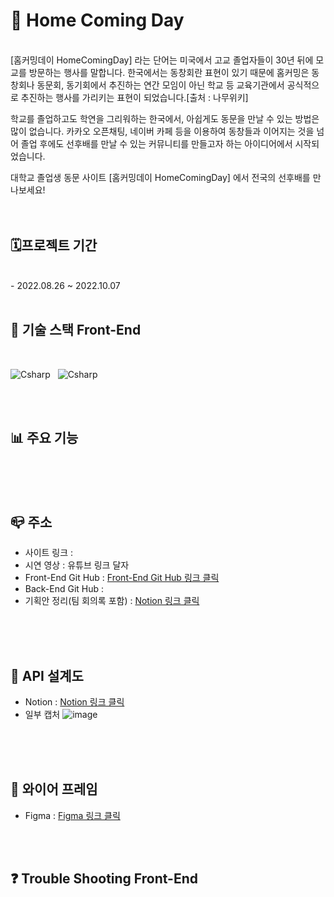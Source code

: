 # 🏫 Home Coming Day
<br/>
[홈커밍데이 HomeComingDay] 라는 단어는 미국에서 고교 졸업자들이 30년 뒤에 모교를 방문하는 행사를 말합니다. 한국에서는 동창회란 표현이 있기 때문에 홈커밍은 동창회나 동문회, 동기회에서 추진하는 연간 모임이 아닌 학교 등 교육기관에서 공식적으로 추진하는 행사를 가리키는 표현이 되었습니다.[출처 : 나무위키]

학교를 졸업하고도 학연을 그리워하는 한국에서, 아쉽게도 동문을 만날 수 있는 방법은 많이 없습니다. 카카오 오픈채팅, 네이버 카페 등을 이용하여 동창들과 이어지는 것을 넘어 졸업 후에도 선후배를 만날 수 있는 커뮤니티를 만들고자 하는 아이디어에서 시작되었습니다.

대학교 졸업생 동문 사이트 [홈커밍데이 HomeComingDay] 에서 전국의 선후배를 만나보세요!
<br/>
<br/>
<br/>

## 🗓프로젝트 기간
<br/>
- 2022.08.26 ~ 2022.10.07
<br/>
<br/>

## 🔔 기술 스택 Front-End 
<br/>

<img alt="Csharp" src ="https://img.shields.io/badge/JavaScript-F7DF1E.svg?&style=for-the-badge&logo=JavaScript&logoColor=whtie"/>&nbsp;&nbsp;&nbsp;<img alt="Csharp" src ="https://img.shields.io/badge/React-61DAFB.svg?&style=for-the-badge&logo=React&logoColor=white"/>

<br/>
<br/>

## 📊 주요 기능

<br/>
<br/>
<br/>


## 📪 주소
- 사이트 링크 : 
- 시연 영상 : 유튜브 링크 달자
- Front-End Git Hub : [Front-End Git Hub 링크 클릭](https://github.com/jennywoon/HomeComingDay.git)
- Back-End Git Hub : 
- 기획안 정리(팀 회의록 포함) : [Notion 링크 클릭](https://prairie-scion-76d.notion.site/1-194af719c75a4851b4bdb7d3e38f6bde)
<br/>
<br/>
<br/>

## 📑 API 설계도
- Notion : [Notion 링크 클릭](https://prairie-scion-76d.notion.site/API-7e8621cd61dc49fbb935f692242d69f3)
- 일부 캡처
![image](https://user-images.githubusercontent.com/109018926/187039932-52f91535-68e1-4493-9bef-5910aa04158b.png)
<br/>
<br/>
<br/>

## 📕 와이어 프레임
- Figma : [Figma 링크 클릭](https://www.figma.com/file/73hhMPremRjZhBagMjIFgy/Untitled?node-id=7%3A32)
<br/>
<br/>

## ❓ Trouble Shooting Front-End
